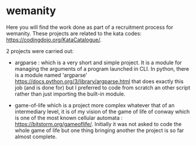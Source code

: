 # wemanity

Here you will find the work done as part of a recruitment process for wemanity. These projects are related to the kata codes: https://codingdojo.org/KataCatalogue/.

2 projects were carried out:

- argparse : which is a very short and simple project. It is a module for managing the arguments of a program launched in CLI. In python, there is a module named 'argparse' https://docs.python.org/3/library/argparse.html that does exactly this job (and is done for) but I preferred to code from scratch an other script rather than just importing the built-in module.

- game-of-life which is a project more complex whatever that of an intermediary level, it is of my vision of the game of life of conway which is one of the most known cellular automata : https://bitstorm.org/gameoflife/. Initially it was not asked to code the whole game of life but one thing bringing another the project is so far almost complete.

